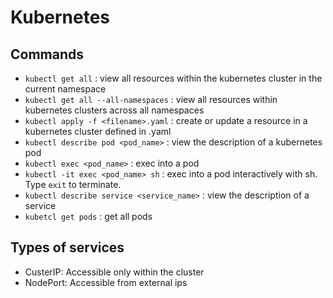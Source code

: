 # Kubernetes

## Commands

- `kubectl get all` : view all resources within the kubernetes cluster in the current namespace
- `kubectl get all --all-namespaces` : view all resources within kubernetes clusters across all namespaces
- `kubectl apply -f <filename>.yaml` : create or update a resource in a kubernetes cluster defined in <filename>.yaml
- `kubectl describe pod <pod_name>` : view the description of a kubernetes pod
- `kubectl exec <pod_name>` : exec into a pod
- `kubectl -it exec <pod_name> sh` : exec into a pod interactively with sh. Type `exit` to terminate.
- `kubectl describe service <service_name>` : view the description of a service
- `kubetcl get pods` : get all pods 

## Types of services

- CusterIP: Accessible only within the cluster
- NodePort: Accessible from external ips
